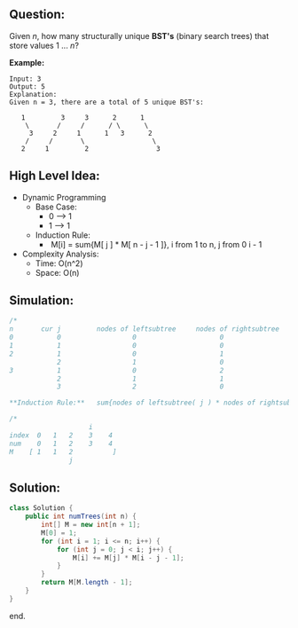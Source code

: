## Question:

Given *n*, how many structurally unique **BST's** (binary search trees) that store values 1 ... *n*?

**Example:**

```
Input: 3
Output: 5
Explanation:
Given n = 3, there are a total of 5 unique BST's:

   1         3     3      2      1
    \       /     /      / \      \
     3     2     1      1   3      2
    /     /       \                 \
   2     1         2                 3
```


## High Level Idea:

- Dynamic Programming
  - Base Case:
    - 0 --> 1
    - 1 --> 1
  - Induction Rule:
    -  M[i] = sum{M[ j ] * M[ n - j - 1 ]}, i from 1 to n,  j from 0 i - 1
- Complexity Analysis:
  - Time: O(n^2)
  - Space: O(n)



## Simulation:

```java
/*
n       cur j         nodes of leftsubtree     nodes of rightsubtree
0           0                  0                     0
1           1                  0                     0
2           1                  0                     1
            2                  1                     0
3           1                  0                     2
            2                  1                     1
            3                  2                     0

**Induction Rule:**   sum{nodes of leftsubtree( j ) * nodes of rightsubtree( n - j - 1) },  j from 0 to i - 1
```

```java
/*
                    i 
index  0   1   2    3    4
num    0   1   2    3    4
M    [ 1   1   2          ]
               j
```


## **Solution:**

```java
class Solution {
    public int numTrees(int n) {
        int[] M = new int[n + 1];
        M[0] = 1;
        for (int i = 1; i <= n; i++) {
            for (int j = 0; j < i; j++) {
                M[i] += M[j] * M[i - j - 1];
            }
        }
        return M[M.length - 1];
    }
}
```

end.
